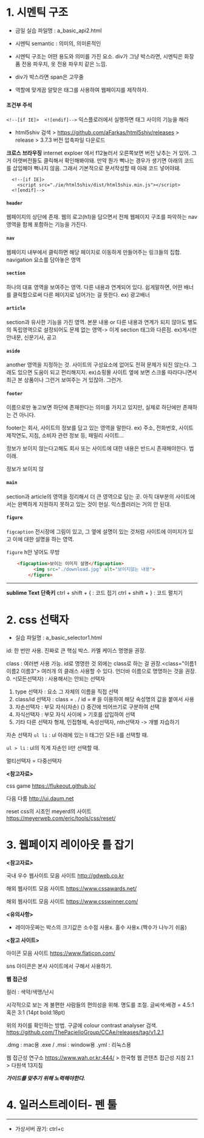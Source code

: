 # 1. 시멘틱 구조

- 금일 실습 파일명 : a_basic_api2.html

- 시멘틱 semantic : 의미의, 의미론적인

- 시멘틱 구조는 어떤 용도와 의미를 가진 요소.
  div가 그냥 박스라면, 시멘틱은 화장품 전용 파우치, 옷 전용 파우치 같은 느낌.

- div가 박스라면 span은 고무줄

- 역할에 맞게끔 알맞은 태그를 사용하여 웹페이지를 제작하자.



#### 조건부 주석

```<!--[if IE]>  <![endif]-->``` 
익스플로러에서  실행하면 태그 사이의 기능을 해라

- html5shiv 검색 > https://github.com/aFarkas/html5shiv/releases > release > 3.7.3 버전 압축파일 다운로드

**크로스 브라우징**
internet exploer 에서 f12눌러서 오른쪽보면 버전 낮추는 거 있어. 그거 아랫버전들도 클릭해서 확인해봐야돼. 만약 뭔가 뻑나는 경우가 생기면 아래의 코드를 삽입해야 뻑나지 않음. 그래서 기본적으로 문서작성할 때 아래 코드 넣어야돼.

```
  <!--[if IE]>
    <script src="./ie/html5shiv/dist/html5shiv.min.js"></script>
  <![endif]-->
```



#### ```header```

웹페이지의 상단에 존재. 웹의 로고(h1)을 담으면서 전체 웹페이지 구조를 파악하는 nav영역을 함께 포함하는 기능을 가진다.

#### ```nav```

웹페이지 내부에서 클릭하면 해당 페이지로 이동하게 만들어주는 링크들의 집합. navigation 요소를 담아놓은 영역



#### ```section```

하나의 대표 영역을 보여주는 영역. 다른 내용과 연계되어 있다. 쉽게말하면, 어떤 배너를 클릭함으로써 다른 페이지로 넘어가는 걸 뜻한다. ex) 광고배너



#### ```article```

section과 유사한 기능을 가진 영역. 본문 내용 or 다른 내용과 연계가 되지 않아도 별도의 독립영역으로 설정되어도 문제 없는 영역-> 이게 section 태그와 다른점. ex)게시판 안내문, 신문기사, 공고



#### ```aside```

another 영역을 지정하는 것. 사이트의 구성요소에 없어도 전혀 문제가 되진 않는다. 그래도 있으면 도움이 되고 편리해지지. ex)쇼핑몰 사이트 옆에 보면 스크롤 따라다니면서 최근 본 상품이나 그런거 보여주는 거 있잖아. 그런거.



#### ```footer```

이름으로만 놓고보면 하단에 존재한다는 의미를 가지고 있지만, 실제로 하단에만 존재하는 건 아니다.

footer는 회사, 사이트의 정보를 담고 있는 영역을 말한다. ex) 주소, 전화번호, 사이트 제작연도, 지침, 소비자 관련 정보 등, 패밀리 사이트...

정보가 보이지 않는다고해도 회사 또는 사이트에 대한 내용은 반드시 존재해야한다. 법이래.

정보가 보이지 않



#### ```main```

section과 article의 영역을 정리해서 더 큰 영역으로 담는 곳. 아직 대부분의 사이트에서는 완벽하게 지원하지 못하고 있는 것이 현실. 익스플러러는 거의 안 된대.



#### ```figure```

```figcaption```  전시장에 그림이 있고, 그 옆에 설명이 있는 것처럼 사이트에 이미지가 있고 이에 대한 설명을 하는 영역. 

```figure``` h안 넣어도 무방

```html
    <figcaption>보이는 이미지 설명</figcaption>
          <img src="./download.jpg" alt="보이지않는 내용">
        </figure>
```



---

**sublime Text 단축키**
ctrl + shift + {      : 코드 접기
ctrl + shift + }      : 코드 펼치기







# 2. css 선택자

- 실습 파일명 : a_basic_selector1.html

id: 한 번만 사용. 진짜로 큰 핵심 박스. 카멜 케이스 명명을 권장.

class : 여러번 사용 가능. id로 명명한 것 외에는 class로 하는 걸 권장.<class="이름1 이름2 이름3"> 여러개 의 클래스 사용할 수 있다. 언더바 이름으로 명명하는 것을 권장.
0. ```*```(모든선택자) : 사용해서는 안되는 선택자
1. type 선택자 : 요소 그 자체의 이름을 직접 선택
2. class/id 선택자 : class = . / id = # 을 이용하여 해당 속성명의 값을 붙여서 사용
3. 자손선택자 : 부모 자식(자손) {} 중간에 띄어쓰기로 구분하여 선택
4. 자식선택자 : 부모 자식 사이에 > 기호를 삽입하여 선택
5. 기타 다른 선택자
       형제, 인접형제, 속성선택자, nth선택자 -> 개별 자습하기


자손 선택자 
```ul li```  : ul 아래에 있는 li 태그인 모든 li를 선택할 때.

```ul > li```  : ul의 직계 자손인 li만 선택할 때.

멀티선택자 = 다중선택자





**<참고자료>**

css game   https://flukeout.github.io/

다음 다룸 http://ui.daum.net

reset css의 시초인 meyerd의 사이트 https://meyerweb.com/eric/tools/css/reset/







# 3. 웹페이지 레이아웃 틀 잡기

**<참고자료>** 

국내 우수 웹사이트 모음 사이트  http://gdweb.co.kr

해외 웹사이트 모음 사이트  https://www.cssawards.net/

해외 웹사이트 모음 사이트  https://www.csswinner.com/



**<유의사항>**

- 레이아웃짜는 박스의 크기값은 소수점 사용x. 홀수 사용x.(짝수가 나누기 쉬움)





**<참고 사이트>**

아이콘 모음 사이트 https://www.flaticon.com/

sns 아이콘은 본사 사이트에서 구해서 사용하기.



**웹 접근성**

컬러 : 색약/색맹/난시

시각적으로 보는 게 불편한 사람들의 편의성을 위해.
명도를 조절.     글씨색:배경 = 4.5:1  혹은  3:1 (14pt bold:18pt)

위의 차이를 확인하는 방법. 구글에 colour contrast analyser 검색.
https://github.com/ThePacielloGroup/CCAe/releases/tag/v1.2.1

.dmg : mac용
.exe / .msi : window용
.yml : 리눅스용

웹 접근성 연구소  https://www.wah.or.kr:444/      >   한국형 웹 콘텐츠 접근성 지침 2.1  > 다원색  13지침

***가이드를 맞추기 위해 노력해야한다.***







# 4. 일러스트레이터- 펜 툴







---

* 가상서버 끊기: ctrl+c